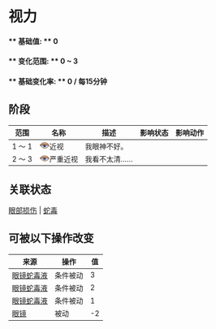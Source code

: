 # 视力  
>   
  
#### ** 基础值: ** 0   
#### ** 变化范围: ** 0 ~ 3  
#### ** 基础变化率: ** 0 / 每15分钟  
## 阶段  
范围  |  名称  |  描述  |  影响状态  |  影响动作  
----  |  ----  |  ----  |  ----  |  ----  
1 ～ 1  |  <img decoding="async" src="Sprite/Sleepy.png" href="a.md" style="max-width:20px;max-height:20px;">近视  |  我眼神不好。  |    |    
2 ～ 3  |  <img decoding="async" src="Sprite/Sleepy.png" href="a.md" style="max-width:20px;max-height:20px;">严重近视  |  我看不太清……  |    |    
## 关联状态  
[眼部损伤](EyeDamage.md)  |  [蛇毒](VenomKrait.md)  
## 可被以下操作改变  
来源  |  操作  |  值  
----  |  ----  |  ----  
[眼镜蛇毒液](W_CobraSpit.md)  |  条件被动  |  3  
[眼镜蛇毒液](W_CobraSpit.md)  |  条件被动  |  2  
[眼镜蛇毒液](W_CobraSpit.md)  |  条件被动  |  1  
[眼镜](Glasses.md)  |  被动  |  -2  
